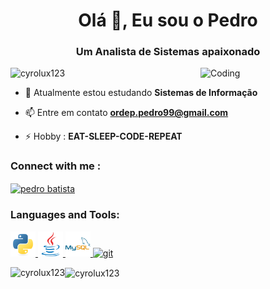 <h1 align="center">Olá 👋, Eu sou o Pedro</h1>
<h3 align="center">Um Analista de Sistemas apaixonado</h3>
<img align="right" alt="Coding" width="200" src="JXA0.gif">

<p align="left"> <img src="https://komarev.com/ghpvc/?username=cyrolux123&label=Profile%20views&color=0e75b6&style=flat" alt="cyrolux123" /> </p>

- 🌱 Atualmente estou estudando **Sistemas de Informação**

- 📫 Entre em contato **ordep.pedro99@gmail.com**

- ⚡ Hobby : **EAT-SLEEP-CODE-REPEAT**

<h3 align="left">Connect with me :</h3>
<p align="left">
<a href="https://www.linkedin.com/in/pedro-batista-452ba71b2/" target="blank"><img align="center" src="https://raw.githubusercontent.com/rahuldkjain/github-profile-readme-generator/master/src/images/icons/Social/linked-in-alt.svg" alt="pedro batista" height="30" width="40" /></a>
</p>

<h3 align="left">Languages and Tools:</h3>
<p align="left"> 
  <a href="https://www.python.org" target="_blank" rel="noreferrer"> <img src="https://raw.githubusercontent.com/devicons/devicon/master/icons/python/python-original.svg" alt="python" width="40" height="40"/> </a> 
  <a href="https://www.oracle.com/br/" target="_blank" rel="noreferrer"> <img src="https://raw.githubusercontent.com/devicons/devicon/master/icons/java/java-original.svg" alt="java" width="40" height="40"/> </a> 

  <a href="https://www.mysql.com" target="_blank" rel="noreferrer">
    <img src="https://raw.githubusercontent.com/devicons/devicon/master/icons/mysql/mysql-original-wordmark.svg" alt="mysql" width="40" height="40"/>
 </a>
  <a href="https://git-scm.com/" target="_blank" rel="noreferrer"> <img src="https://www.vectorlogo.zone/logos/git-scm/git-scm-icon.svg" alt="git" width="40" height="40"/> </a>
</p>

<p><img align="left" src="https://github-readme-stats.vercel.app/api/top-langs?username=cyrolux123&show_icons=true&locale=en&layout=compact" alt="cyrolux123" /></p>
<p><img align="center" src="https://github-readme-streak-stats.herokuapp.com/?user=cyrolux123&" alt="cyrolux123" /></p>

